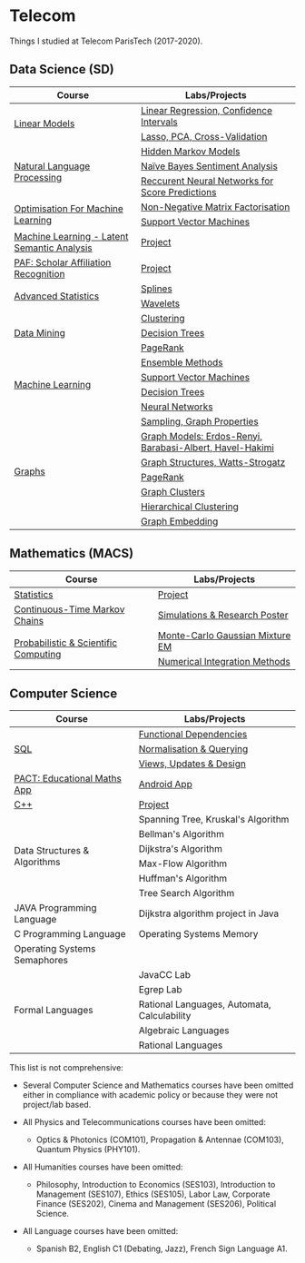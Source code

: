 # Telecom

Things I studied at Telecom ParisTech (2017-2020).

## Data Science (SD)

<table>
    <thead>
        <tr>
            <th>Course</th>
            <th>Labs/Projects</th>
        </tr>
    </thead>
    <tbody>
         <!-- Linear Models -->
         <tr>
              <td rowspan=2><a href="https://github.com/mtchibozo/Telecom/tree/master/Data%20Science/Statistics-Linear-Models">Linear Models</a></td>
              <td><a href="https://github.com/mtchibozo/Telecom/tree/master/Data%20Science/Statistics-Linear-Models/TP1">Linear Regression, Confidence Intervals</a></td>
         </tr>
         <tr>
              <td><a href="https://github.com/mtchibozo/Telecom/tree/master/Data%20Science/Statistics-Linear-Models/TP2">Lasso, PCA, Cross-Validation</a></td>
         </tr>
         <!-- Natural Language Processing -->
         <tr>
              <td rowspan=3><a href="https://github.com/mtchibozo/Telecom/tree/master/Data%20Science/Natural-Language-Processing">Natural Language Processing</a></td>
              <td><a href="https://github.com/mtchibozo/Telecom/tree/master/Data%20Science/Natural-Language-Processing/TP1-Hidden-Markov-Models">Hidden Markov Models</a></td>
         </tr>
         <tr>
              <td><a href="https://github.com/mtchibozo/Telecom/blob/master/Data%20Science/Natural-Language-Processing/TP2-Sentiment-Analysis/TPBayes_vEnglish.pdf">Naïve Bayes Sentiment Analysis</a></td>
         </tr>
            <tr>
              <td><a href="https://github.com/mtchibozo/Telecom/tree/master/Data%20Science/Natural-Language-Processing/TP3-Recurrent-Neural-Networks">Reccurent Neural Networks for Score Predictions</a></td>
         </tr>
         <!-- Optimization for Machine Learning -->
         <tr>
              <td rowspan=2><a href="https://github.com/mtchibozo/Telecom/tree/master/Data%20Science/Optimization-For-Machine-Learning">Optimisation For Machine Learning </a></td>
              <td><a href="https://github.com/mtchibozo/Telecom/tree/master/Data%20Science/Optimization-For-Machine-Learning/TP1">Non-Negative Matrix Factorisation</a></td>
         </tr>
         <tr>
              <td><a href="https://github.com/mtchibozo/Telecom/tree/master/Data%20Science/Optimization-For-Machine-Learning/TP2">Support Vector Machines</a></td>
         </tr>
               <!-- Latent Semantic Analysis - Grand Débat National Project -->
         <tr>
              <td rowspan=1><a href="https://github.com/mtchibozo/Telecom/tree/master/Data%20Science/Latent-Semantic-Analysis-Grand-Debat-National">Machine Learning - Latent Semantic Analysis </a></td>
              <td><a href="https://github.com/mtchibozo/Telecom/tree/master/Data%20Science/Latent-Semantic-Analysis-Grand-Debat-National">Project</a></td>
         </tr>
               <!-- Scholar Affiliation Recognition Project -->
         <tr>
              <td rowspan=1><a href="https://github.com/mtchibozo/Telecom/tree/master/Data%20Science/Scholar-Affiliation-Recognition-Project">PAF: Scholar Affiliation Recognition </a></td>
              <td><a href="https://github.com/mtchibozo/Telecom/tree/master/Data%20Science/Scholar-Affiliation-Recognition-Project">Project</a></td>
         </tr>
         <!-- Advanced Statistics -->
         <tr>
              <td rowspan=2><a href="https://github.com/mtchibozo/Telecom/tree/master/Data%20Science/Advanced-Statistics">Advanced Statistics</a></td>
              <td><a href="https://github.com/mtchibozo/Telecom/tree/master/Data%20Science/Advanced-Statistics/Splines">Splines</a></td>
         </tr>
         <tr>
              <td><a href="https://github.com/mtchibozo/Telecom/tree/master/Data%20Science/Advanced-Statistics/Wavelets">Wavelets</a></td>
         </tr>
         <!-- Data Mining -->
         <tr>
              <td rowspan=3><a href="https://github.com/mtchibozo/Telecom/tree/master/Data%20Science/Clustering-Trees-and-PageRank">Data Mining</a></td>
              <td><a href="https://github.com/mtchibozo/Telecom/tree/master/Data%20Science/Clustering-Trees-and-PageRank/Clustering">Clustering</a></td>
         </tr>
         <tr>
              <td><a href="https://github.com/mtchibozo/Telecom/tree/master/Data%20Science/Clustering-Trees-and-PageRank/DecisionTree">Decision Trees</a></td>
         </tr>
         <tr>
              <td><a href="https://github.com/mtchibozo/Telecom/tree/master/Data%20Science/Clustering-Trees-and-PageRank/PageRank">PageRank</a></td>
         </tr>
         <!-- Machine Learning -->
         <tr>
              <td rowspan=4><a href="https://github.com/mtchibozo/Telecom/tree/master/Data%20Science/Ensemble-Methods-SVM">Machine Learning</a></td>
              <td><a href="https://github.com/mtchibozo/Telecom/tree/master/Data%20Science/Ensemble-Methods-SVM/TP_EnsembleMethods">Ensemble Methods</a></td>
         </tr>
         <tr>
              <td><a href="https://github.com/mtchibozo/Telecom/tree/master/Data%20Science/Ensemble-Methods-SVM/TP_SVM">Support Vector Machines</a></td>
         </tr>
         <tr>
              <td><a href="https://github.com/mtchibozo/Telecom/tree/master/Data%20Science/Ensemble-Methods-SVM/TP_Trees">Decision Trees</a></td>
         <tr>
              <td><a href="https://github.com/mtchibozo/Telecom/tree/master/Data%20Science/Ensemble-Methods-SVM/TP_NeuralNets">Neural Networks</a></td>
         </tr>
         <!-- Graphs -->
         <tr>
              <td rowspan=7><a href="https://github.com/mtchibozo/Telecom/tree/master/Data%20Science/Graph-Mining-with-Networkx">Graphs</a></td>
              <td><a href="https://github.com/mtchibozo/Telecom/blob/master/Data%20Science/Graph-Mining-with-Networkx/1-Sampling.ipynb">Sampling, Graph Properties</a></td>
         </tr>
         <tr>
              <td><a href="https://github.com/mtchibozo/Telecom/blob/master/Data%20Science/Graph-Mining-with-Networkx/2-models.ipynb">Graph Models: Erdos-Renyi, Barabasi-Albert, Havel-Hakimi</a></td>
         </tr>
         <tr>
              <td><a href="https://github.com/mtchibozo/Telecom/blob/master/Data%20Science/Graph-Mining-with-Networkx/3-Structure.ipynb">Graph Structures, Watts-Strogatz</a></td>
         <tr>
              <td><a href="https://github.com/mtchibozo/Telecom/blob/master/Data%20Science/Graph-Mining-with-Networkx/4-pagerank.ipynb">PageRank</a></td>
         <tr>
              <td><a href="https://github.com/mtchibozo/Telecom/blob/master/Data%20Science/Graph-Mining-with-Networkx/5-clustering.ipynb">Graph Clusters</a></td>  
         <tr>
              <td><a href="https://github.com/mtchibozo/Telecom/blob/master/Data%20Science/Graph-Mining-with-Networkx/6-hierarchical.ipynb">Hierarchical Clustering</a></td>
         <tr>
              <td><a href="https://github.com/mtchibozo/Telecom/blob/master/Data%20Science/Graph-Mining-with-Networkx/7-embedding.ipynb">Graph Embedding</a></td>
         </tr>
    </tbody>
</table>

## Mathematics (MACS)

<table>
    <thead>
        <tr>
            <th>Course</th>
            <th>Labs/Projects</th>
        </tr>
    </thead>
    <tbody>
         <!-- Statistics -->
         <tr>
              <td rowspan=1><a href="https://github.com/mtchibozo/Telecom/tree/master/Mathematics/Exponential-Distribution-Models">Statistics</a></td>
              <td><a href=https://github.com/mtchibozo/Telecom/tree/master/Mathematics/Exponential-Distribution-Models>Project</a></td>
         </tr>
         <!-- Continuous Time Markov Chains -->
         <tr>
              <td rowspan=1><a href="https://github.com/mtchibozo/Telecom/tree/master/Mathematics/Markov-Models">Continuous-Time Markov Chains</a></td>
              <td><a href="https://github.com/mtchibozo/Telecom/tree/master/Mathematics/Markov-Models">Simulations & Research Poster</a></td>
         </tr>
         <!-- Scientific & Probabilistic Computing -->
         <tr>
              <td rowspan=2><a href="https://github.com/mtchibozo/Telecom/tree/master/Mathematics/Numeric-and-Monte-Carlo-Integration">Probabilistic & Scientific Computing</a></td>
              <td><a href="https://github.com/mtchibozo/Telecom/tree/master/Mathematics/Numeric-and-Monte-Carlo-Integration/Gaussian-Mixture-Monte-Carlo">Monte-Carlo Gaussian Mixture EM </a></td>
        </tr>
        <tr>
              <td><a href="https://github.com/mtchibozo/Telecom/tree/master/Mathematics/Numeric-and-Monte-Carlo-Integration/Numerical-Analysis">Numerical Integration Methods</a></td>             
         </tr>
    </tbody>
</table>

## Computer Science

<table>
    <thead>
        <tr>
            <th>Course</th>
            <th>Labs/Projects</th>
        </tr>
    </thead>
    <tbody>
         <!-- SQL -->
         <tr>
              <td rowspan=3><a href="https://github.com/mtchibozo/Telecom/blob/master/Computer%20Science/SQL">SQL</a></td>
              <td><a href="https://github.com/mtchibozo/Telecom/blob/master/Computer%20Science/SQL/Lab1-TCHIBOZO.ipynb">Functional Dependencies</a></td>
         </tr>
             <td><a href="https://github.com/mtchibozo/Telecom/blob/master/Computer%20Science/SQL/Lab2-TCHIBOZO.ipynb">Normalisation & Querying</a></td>
        </tr>
         </tr>
             <td><a href="https://github.com/mtchibozo/Telecom/blob/master/Computer%20Science/SQL/Lab3-TCHIBOZO.ipynb">Views, Updates & Design</a></td>
        </tr>
         <!-- Android App -->
         <tr>
              <td rowspan=1><a href="https://github.com/mtchibozo/Telecom/tree/master/Computer%20Science/TEECH-Educational-Maths-Assistant-Application">PACT: Educational Maths App</a></td>
              <td><a href="https://github.com/mtchibozo/Telecom/tree/master/Computer%20Science/TEECH-Educational-Maths-Assistant-Application">Android App</a></td>
        </tr>
                 <!-- C++ -->
         <tr>
              <td rowspan=1><a href="https://github.com/mtchibozo/Telecom/tree/master/Computer%20Science/C-plus-plus-Project">C++</a></td>
              <td><a href="https://github.com/mtchibozo/Telecom/tree/master/Computer%20Science/C-plus-plus-Project">Project</a></td>
        </tr>
         <!-- Data Structures & Algorithms -->
         <tr>
              <td rowspan=6><a>Data Structures & Algorithms</a></td>
              <td><a>Spanning Tree, Kruskal's Algorithm</a></td>
         </tr>
             <td><a>Bellman's Algorithm</a></td>
        </tr>
             <td><a>Dijkstra's Algorithm</a></td>
        </tr>
             <td><a>Max-Flow Algorithm</a></td>
        </tr>
             <td><a>Huffman's Algorithm</a></td>
        </tr>
             <td><a>Tree Search Algorithm</a></td>
        </tr>
         <!-- JAVA Programming Language -->
         <tr>
              <td rowspan=1><a>JAVA Programming Language</a></td>
              <td><a>Dijkstra algorithm project in Java</a></td>
         </tr>
         <!-- C Programming Language -->
         <tr>
              <td rowspan=1><a>C Programming Language</a></td>
              <td><a>Operating Systems Memory</a></td>
        </tr>
             <td><a>Operating Systems Semaphores</a></td>
         </tr>
         <!-- Formal Languages -->
         <tr>
              <td rowspan=5><a>Formal Languages</a></td>
              <td><a>JavaCC Lab</a></td>             
        </tr>
             <td><a>Egrep Lab</a></td>
        </tr>
             <td><a>Rational Languages, Automata, Calculability</a></td>
        </tr>
             <td><a>Algebraic Languages</a></td>
        </tr>
             <td><a>Rational Languages</a></td>
        </tr>
    </tbody>
</table>

This list is not comprehensive: 

* Several Computer Science and Mathematics courses have been omitted either in compliance with academic policy or because they were not project/lab based.

* All Physics and Telecommunications courses have been omitted:

  - Optics & Photonics (COM101), Propagation & Antennae (COM103), Quantum Physics (PHY101).

* All Humanities courses have been omitted:

  - Philosophy, Introduction to Economics (SES103), Introduction to Management (SES107), Ethics (SES105), Labor Law, Corporate Finance (SES202), Cinema and Management (SES206), Political Science.

* All Language courses have been omitted:

  - Spanish B2, English C1 (Debating, Jazz), French Sign Language A1.
